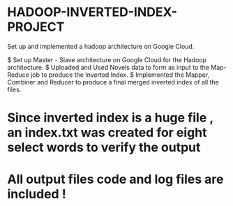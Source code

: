 # HADOOP-INVERTED-INDEX-PROJECT
Set up and implemented a hadoop architecture on Google Cloud.

$ Set up Master - Slave architecture on Google Cloud for the Hadoop architecture.
$ Uploaded and Used Novels data to form as input to the Map-Reduce job to produce the Inverted Index.
$ Implemented the Mapper, Combiner and Reducer to produce a final merged inverted index of all the files.

# Since inverted index is a huge file , an index.txt was created for eight select words to verify the output 
# All output files code and log files are included !
